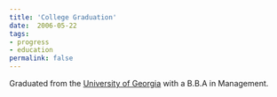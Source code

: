 ```yaml
---
title: 'College Graduation'
date:  2006-05-22
tags:
- progress
- education
permalink: false
---
```

Graduated from the [University of Georgia](https://uga.edu) with a B.B.A in Management.